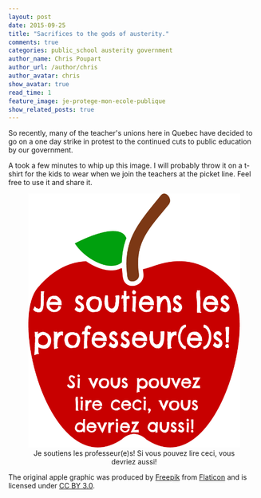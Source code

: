 ```yaml
---
layout: post
date: 2015-09-25
title: "Sacrifices to the gods of austerity."
comments: true
categories: public_school austerity government
author_name: Chris Poupart
author_url: /author/chris
author_avatar: chris
show_avatar: true
read_time: 1
feature_image: je-protege-mon-ecole-publique
show_related_posts: true
---
```


So recently, many of the teacher's unions here in Quebec have decided to go on
a one day strike in protest to the continued cuts to public education by our 
government.

A took a few minutes to whip up this image. I will probably throw it on a
t-shirt for the kids to wear when we join the teachers at the picket line. Feel
free to use it and share it.

<div style="text-align: center;"><figure><img src="/img/support_your_teachers.png">
<figcaption>Je soutiens les professeur(e)s! Si vous pouvez lire ceci, vous devriez aussi!</figcaption></figure></div>

The original apple graphic was produced by 
[Freepik](http://www.freepik.com/) from [Flaticon](http://www.flaticon.com/) 
and is licensed under [CC BY 3.0](http://creativecommons.org/licenses/by/3.0/).
